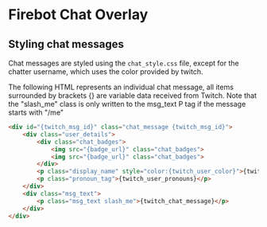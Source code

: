 # Firebot Chat Overlay

## Styling chat messages

Chat messages are styled using the `chat_style.css` file, except for the chatter username, which uses the color provided by twitch.

The following HTML represents an individual chat message, all items surrounded by brackets {} are variable data received from Twitch. Note that the "slash_me" class is only written to the msg_text P tag if the message starts with "/me"

```html
<div id="{twitch_msg_id}" class="chat_message {twitch_msg_id}">
    <div class="user_details">
        <div class="chat_badges">
            <img src="{badge_url}" class="chat_badges">
            <img src="{badge_url}" class="chat_badges">
        </div>
        <p class="display_name" style="color:{twitch_user_color}">{twitch_user_name}</p>
        <p class="pronoun_tag">{twitch_user_pronouns}</p>
    </div>
    <div class="msg_text">
        <p class="msg_text slash_me">{twitch_chat_message}</p>
    </div>
</div>
```
